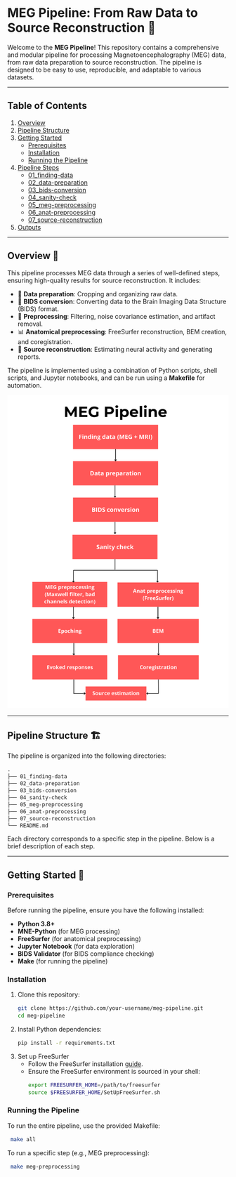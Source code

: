 # MEG Pipeline: From Raw Data to Source Reconstruction 🧠

Welcome to the **MEG Pipeline**! This repository contains a comprehensive and modular pipeline for processing Magnetoencephalography (MEG) data, from raw data preparation to source reconstruction. The pipeline is designed to be easy to use, reproducible, and adaptable to various datasets.

---

## Table of Contents
1. [Overview](#overview)
2. [Pipeline Structure](#pipeline-structure)
3. [Getting Started](#getting-started)
   - [Prerequisites](#prerequisites)
   - [Installation](#installation)
   - [Running the Pipeline](#running-the-pipeline)
4. [Pipeline Steps](#pipeline-steps)
   - [01_finding-data](#01_finding-data)
   - [02_data-preparation](#02_data-preparation)
   - [03_bids-conversion](#03_bids-conversion)
   - [04_sanity-check](#04_sanity-check)
   - [05_meg-preprocessing](#05_meg-preprocessing)
   - [06_anat-preprocessing](#06_anat-preprocessing)
   - [07_source-reconstruction](#07_source-reconstruction)
5. [Outputs](#outputs)

---

## Overview 👀

This pipeline processes MEG data through a series of well-defined steps, ensuring high-quality results for source reconstruction. It includes:

- 📂 **Data preparation**: Cropping and organizing raw data.
- 💱 **BIDS conversion**: Converting data to the Brain Imaging Data Structure (BIDS) format.
- 🧹 **Preprocessing**: Filtering, noise covariance estimation, and artifact removal.
- 📊 **Anatomical preprocessing**: FreeSurfer reconstruction, BEM creation, and coregistration.
- 🧠 **Source reconstruction**: Estimating neural activity and generating reports.

The pipeline is implemented using a combination of Python scripts, shell scripts, and Jupyter notebooks, and can be run using a **Makefile** for automation.

![Pipeline Overview](images/pipeline.png "Pipeline Overview")

---

## Pipeline Structure 🏗️

The pipeline is organized into the following directories:
```
.
├── 01_finding-data
├── 02_data-preparation
├── 03_bids-conversion
├── 04_sanity-check
├── 05_meg-preprocessing
├── 06_anat-preprocessing
├── 07_source-reconstruction
└── README.md
```

Each directory corresponds to a specific step in the pipeline. Below is a brief description of each step.

---

## Getting Started 📍

### Prerequisites

Before running the pipeline, ensure you have the following installed:

- **Python 3.8+**
- **MNE-Python** (for MEG processing)
- **FreeSurfer** (for anatomical preprocessing)
- **Jupyter Notebook** (for data exploration)
- **BIDS Validator** (for BIDS compliance checking)
- **Make** (for running the pipeline)

### Installation 

1. Clone this repository:
   ```bash
   git clone https://github.com/your-username/meg-pipeline.git
   cd meg-pipeline
   ```
2. Install Python dependencies:
   ```bash
   pip install -r requirements.txt
   ```
3. Set up FreeSurfer
    * Follow the FreeSurfer installation [guide](https://surfer.nmr.mgh.harvard.edu/fswiki/DownloadAndInstall).
    * Ensure the FreeSurfer environment is sourced in your shell:
        ```bash
        export FREESURFER_HOME=/path/to/freesurfer
        source $FREESURFER_HOME/SetUpFreeSurfer.sh
        ```

### Running the Pipeline
To run the entire pipeline, use the provided Makefile:
   ```bash
    make all
```

To run a specific step (e.g., MEG preprocessing):
   ```bash
    make meg-preprocessing
```
